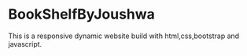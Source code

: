 # BookShelfByJoushwa
This is a responsive dynamic website build with html,css,bootstrap and javascript.
